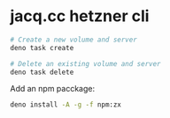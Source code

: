 # jacq.cc hetzner cli

```bash
# Create a new volume and server
deno task create

# Delete an existing volume and server
deno task delete
```

Add an npm pacckage:

```bash
deno install -A -g -f npm:zx
```
